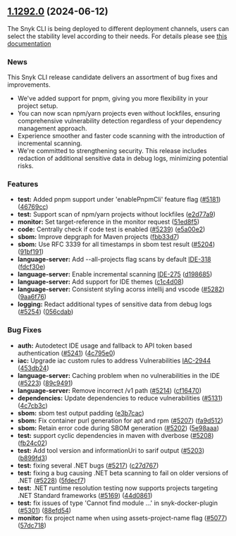 ## [1.1292.0](https://github.com/snyk/snyk/compare/v1.1291.0...v1.1292.0) (2024-06-12)

The Snyk CLI is being deployed to different deployment channels, users can select the stability level according to their needs. For details please see [this documentation](https://docs.snyk.io/snyk-cli/releases-and-channels-for-the-snyk-cli)

### News

This Snyk CLI release candidate delivers an assortment of bug fixes and improvements.

- We've added support for pnpm, giving you more flexibility in your project setup.
- You can now scan npm/yarn projects even without lockfiles, ensuring comprehensive vulnerability detection regardless of your dependency management approach.
- Experience smoother and faster code scanning with the introduction of incremental scanning.
- We're committed to strengthening security. This release includes redaction of additional sensitive data in debug logs, minimizing potential risks.

### Features

- **test:** Added pnpm support under 'enablePnpmCli' feature flag ([#5181](https://github.com/snyk/snyk/issues/5181)) ([46769cc](https://github.com/snyk/snyk/commit/46769ccefc0c9ca98a44ad4bdd2b4d8161294dbf))
- **test:** Support scan of npm/yarn projects without lockfiles ([e2d77a9](https://github.com/snyk/snyk/commit/e2d77a93da3701f4ade32e7432f870945c3763b2))
- **monitor:** Set target-reference in the monitor request ([51ed8f5](https://github.com/snyk/snyk/commit/51ed8f53595d7545537900762836823ced29c958))
- **code:** Centrally check if code test is enabled ([#5239](https://github.com/snyk/snyk/issues/5239)) ([e5a00e2](https://github.com/snyk/snyk/commit/e5a00e24cbe17b3b9859a39d74f1fe85e773ae4b))
- **sbom:** Improve depgraph for Maven projects ([fbb33d7](https://github.com/snyk/snyk/commit/fbb33d7e17f5866501abd4e4022e86eecb390415))
- **sbom:** Use RFC 3339 for all timestamps in sbom test result ([#5204](https://github.com/snyk/snyk/issues/5204)) ([91bf191](https://github.com/snyk/snyk/commit/91bf1911997534c0bc2a6c0e093cf113f1292c49))
- **language-server:** Add --all-projects flag scans by default [IDE-318](<[#5247](https://github.com/snyk/snyk/issues/5247)>) ([fdcf30e](https://github.com/snyk/snyk/commit/fdcf30e7421b7f8342d11003508f293661264a66))
- **language-server:** Enable incremental scanning [IDE-275](<[#5291](https://github.com/snyk/snyk/issues/5291)>) ([d198685](https://github.com/snyk/snyk/commit/d1986856b152419e1712fa2c35b9b73303c428f9))
- **language-server:** Add support for IDE themes ([c1c4d08](https://github.com/snyk/snyk/commit/c1c4d0805252ee96c7e081edd6b4e42a23cee3b8))
- **language-server:** Consistent styling acorss intellij and vscode ([#5282](https://github.com/snyk/snyk/issues/5282)) ([9aa6f76](https://github.com/snyk/snyk/commit/9aa6f76201661e8270a92ccc38c75285df435634))
- **logging:** Redact additional types of sensitive data from debug logs ([#5254](https://github.com/snyk/snyk/issues/5254)) ([056cdab](https://github.com/snyk/snyk/commit/056cdab070102aec927db831090b5bb82df9d31e))

### Bug Fixes

- **auth:** Autodetect IDE usage and fallback to API token based authentication ([#5241](https://github.com/snyk/snyk/issues/5241)) ([4c795e0](https://github.com/snyk/snyk/commit/4c795e008e17386ac04466a45a9785e81258853b))
- **iac:** Upgrade iac custom rules to address Vulnerabilities [IAC-2944](<[#5191](https://github.com/snyk/snyk/issues/5191)>) ([453db24](https://github.com/snyk/snyk/commit/453db24fb3fa8e58e4a69920ba18045ecbd650a2))
- **language-server:** Caching problem when no vulnerabilities in the IDE ([#5223](https://github.com/snyk/snyk/issues/5223)) ([89c9491](https://github.com/snyk/snyk/commit/89c949162edd89d0553b6e6cbb1c14c62379eae9))
- **language-server:** Remove incorrect /v1 path ([#5214](https://github.com/snyk/snyk/issues/5214)) ([cf16470](https://github.com/snyk/snyk/commit/cf16470090b6f1db7fd7f7577a243e4d356d843f))
- **dependencies:** Update dependencies to reduce vulnerabilities ([#5131](https://github.com/snyk/snyk/issues/5131)) ([4c7cb3c](https://github.com/snyk/snyk/commit/4c7cb3cd0931e0b8717425ac4857b116cee001ee))
- **sbom:** sbom test output padding ([e3b7cac](https://github.com/snyk/snyk/commit/e3b7cac1b3fc628407e1ba520302f3569684d115))
- **sbom:** Fix container purl generation for apt and rpm ([#5207](https://github.com/snyk/snyk/issues/5207)) ([fa9d512](https://github.com/snyk/snyk/commit/fa9d512512203adcdc133ed988ac260543f8816a))
- **sbom:** Retain error code during SBOM generation ([#5202](https://github.com/snyk/snyk/issues/5202)) ([5e98aaa](https://github.com/snyk/snyk/commit/5e98aaa6b14fe2d3622a3cc1ce76b655f43bb42c))
- **test:** support cyclic dependencies in maven with dverbose ([#5208](https://github.com/snyk/snyk/issues/5208)) ([fb24c02](https://github.com/snyk/snyk/commit/fb24c024a8bee69ae59acf79adfac7866255b2b7))
- **test:** Add tool version and informationUri to sarif output ([#5203](https://github.com/snyk/snyk/issues/5203)) ([b899fd3](https://github.com/snyk/snyk/commit/b899fd3af211e8b95656a08b9b0ecefc086ef5d5))
- **test:** fixing several .NET bugs ([#5217](https://github.com/snyk/snyk/issues/5217)) ([c27d767](https://github.com/snyk/snyk/commit/c27d7671c1c9d20089f10663b71875e6bcf05481))
- **test:** fixing a bug causing .NET beta scanning to fail on older versions of .NET ([#5228](https://github.com/snyk/snyk/issues/5228)) ([5fdecf7](https://github.com/snyk/snyk/commit/5fdecf72e6f370bd31baadce6d1e5273018798c1))
- **test:** .NET runtime resolution testing now supports projects targeting .NET Standard frameworks ([#5169](https://github.com/snyk/snyk/issues/5169)) ([44d0861](https://github.com/snyk/snyk/commit/44d0861e41de81f847c6b57c74a67c5fc816e9df))
- **test:** fix issues of type 'Cannot find module ...' in snyk-docker-plugin ([#5301](https://github.com/snyk/snyk/issues/5301)) ([88efd54](https://github.com/snyk/snyk/commit/88efd549956513fd3052de8af47da5d0a1bfb477))
- **monitor:** fix project name when using assets-project-name flag ([#5077](https://github.com/snyk/snyk/issues/5077)) ([57dc718](https://github.com/snyk/snyk/commit/57dc7189eb6c353041b8526af3fe939b0526d996))
